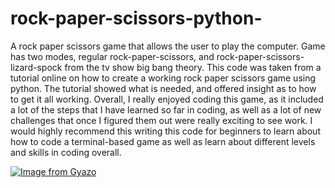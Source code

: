 # rock-paper-scissors-python-
A rock paper scissors game that allows the user to play the computer. Game has two modes, regular rock-paper-scissors, and rock-paper-scissors-lizard-spock from the tv show big bang theory. 
This code was taken from a tutorial online on how to create a working rock paper scissors game using python. The tutorial showed what is needed, and offered insight as to how to get it all working. 
Overall, I really enjoyed coding this game, as it included a lot of the steps that I have learned so far in coding, as well as a lot of new challenges that once I figured them out were really exciting to see work. I would highly recommend this writing this code for beginners to learn about how to code a terminal-based game as well as learn about different levels and skills in coding overall.

[![Image from Gyazo](https://i.gyazo.com/825fff27f9b46ed0f2c7f756791b32e6.png)](https://gyazo.com/825fff27f9b46ed0f2c7f756791b32e6)

